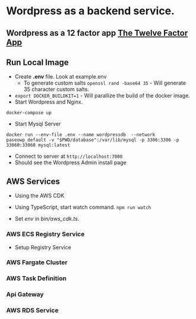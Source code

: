 # Wordpress as a backend service.

## Wordpress as a 12 factor app [The Twelve Factor App](https://12factor.net/)

## Run Local Image

- Create **.env** file. Look at example.env
  - To generate custom salts `openssl rand -base64 35` - Will generate 35 character custom salts.
- `export DOCKER_BUILDKIT=1` - Will parallize the build of the docker image.
- Start Wordpress and Nginx.

```
docker-compose up
```

- Start Mysql Server

```
docker run --env-file .env --name wordpressdb  --network paseowp_default -v "$PWD/database":/var/lib/mysql -p 3306:3306 -p 33060:33060 mysql:latest
```

- Connect to server at `http://localhost:7000`
- Should see the Wordpress Admin install page

## AWS Services

- Using the AWS CDK

* Using TypeScript, start watch command.
  `npm run watch`

* Set _env_ in _bin/aws_cdk.ts_.

### AWS ECS Registry Service

- Setup Registry Service

### AWS Fargate Cluster

### AWS Task Definition

### Api Gateway

### AWS RDS Service
